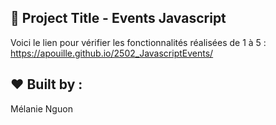 
##  :gem: Project Title - Events Javascript  

Voici le lien pour vérifier les fonctionnalités réalisées de 1 à 5 :   
<https://apouille.github.io/2502_JavascriptEvents/>

## :heart: Built by :   

Mélanie Nguon    